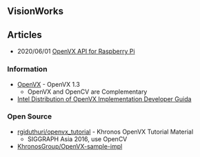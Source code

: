 ## VisionWorks


## Articles
- 2020/06/01 [OpenVX API for Raspberry Pi](https://www.raspberrypi.org/blog/openvx-api-for-raspberry-pi/)


### Information
- [OpenVX](https://www.khronos.org/openvx/) - OpenVX 1.3
    - OpenVX and OpenCV are Complementary
- [Intel Distribution of OpenVX Implementation Developer Guida](https://software.intel.com/content/www/us/en/develop/documentation/openvino-ovx-guide/top/openvx-basics.html)



### Open Source
- [rgiduthuri/openvx_tutorial](https://github.com/rgiduthuri/openvx_tutorial) - Khronos OpenVX Tutorial Material
    - SIGGRAPH Asia 2016, use OpenCV
- [KhronosGroup/OpenVX-sample-impl](https://github.com/KhronosGroup/OpenVX-sample-impl) 


